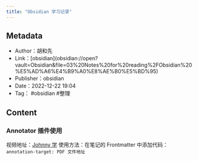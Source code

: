 ```yaml
---
title: "Obsidian 学习记录"
---
```

## Metadata
- Author：胡和先
- Link：[obsidian](obsidian://open? vault=Obsidian&file=03%20Notes%20for%20reading%2FObsidian%20%E5%AD%A6%E4%B9%A0%E8%AE%B0%E5%BD%95)
- Publisher：obsidian
- Date：2022-12-22 19:04
- Tag： #obsidian #整理 
## Content
### Annotator 插件使用
视频地址：[Johnny 学](https://www.bilibili.com/video/BV1YQ4y1C7Fy)
使用方法：在笔记的 Frontmatter 中添加代码：`annotation-target: PDF 文件地址 `
